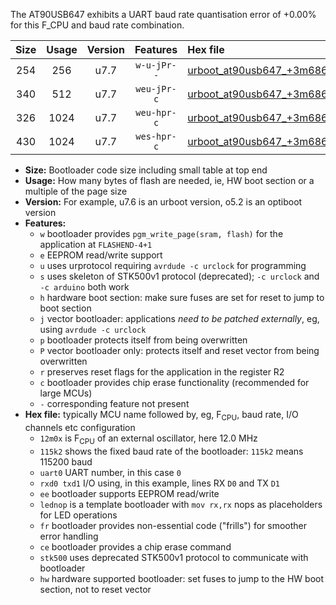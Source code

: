 The AT90USB647 exhibits a UART baud rate quantisation error of +0.00% for this F_CPU and baud rate combination.

|Size|Usage|Version|Features|Hex file|
|:-:|:-:|:-:|:-:|:--|
|254|256|u7.7|`w-u-jPr--`|[urboot_at90usb647_+3m6864x_+115k2_uart0_rxd2_txd3_lednop_fr.hex](https://raw.githubusercontent.com/stefanrueger/urboot.hex/main/mcus/at90usb647/external_oscillator/fcpu_+3m6864x/br_+115k2/urboot_at90usb647_+3m6864x_+115k2_uart0_rxd2_txd3_lednop_fr.hex)|
|340|512|u7.7|`weu-jPr-c`|[urboot_at90usb647_+3m6864x_+115k2_uart0_rxd2_txd3_ee_lednop_fr_ce.hex](https://raw.githubusercontent.com/stefanrueger/urboot.hex/main/mcus/at90usb647/external_oscillator/fcpu_+3m6864x/br_+115k2/urboot_at90usb647_+3m6864x_+115k2_uart0_rxd2_txd3_ee_lednop_fr_ce.hex)|
|326|1024|u7.7|`weu-hpr-c`|[urboot_at90usb647_+3m6864x_+115k2_uart0_rxd2_txd3_ee_lednop_fr_ce_hw.hex](https://raw.githubusercontent.com/stefanrueger/urboot.hex/main/mcus/at90usb647/external_oscillator/fcpu_+3m6864x/br_+115k2/urboot_at90usb647_+3m6864x_+115k2_uart0_rxd2_txd3_ee_lednop_fr_ce_hw.hex)|
|430|1024|u7.7|`wes-hpr-c`|[urboot_at90usb647_+3m6864x_+115k2_uart0_rxd2_txd3_ee_lednop_fr_ce_stk500_hw.hex](https://raw.githubusercontent.com/stefanrueger/urboot.hex/main/mcus/at90usb647/external_oscillator/fcpu_+3m6864x/br_+115k2/urboot_at90usb647_+3m6864x_+115k2_uart0_rxd2_txd3_ee_lednop_fr_ce_stk500_hw.hex)|

- **Size:** Bootloader code size including small table at top end
- **Usage:** How many bytes of flash are needed, ie, HW boot section or a multiple of the page size
- **Version:** For example, u7.6 is an urboot version, o5.2 is an optiboot version
- **Features:**
  + `w` bootloader provides `pgm_write_page(sram, flash)` for the application at `FLASHEND-4+1`
  + `e` EEPROM read/write support
  + `u` uses urprotocol requiring `avrdude -c urclock` for programming
  + `s` uses skeleton of STK500v1 protocol (deprecated); `-c urclock` and `-c arduino` both work
  + `h` hardware boot section: make sure fuses are set for reset to jump to boot section
  + `j` vector bootloader: applications *need to be patched externally*, eg, using `avrdude -c urclock`
  + `p` bootloader protects itself from being overwritten
  + `P` vector bootloader only: protects itself and reset vector from being overwritten
  + `r` preserves reset flags for the application in the register R2
  + `c` bootloader provides chip erase functionality (recommended for large MCUs)
  + `-` corresponding feature not present
- **Hex file:** typically MCU name followed by, eg, F<sub>CPU</sub>, baud rate, I/O channels etc configuration
  + `12m0x` is F<sub>CPU</sub> of an external oscillator, here 12.0 MHz
  + `115k2` shows the fixed baud rate of the bootloader: `115k2` means 115200 baud
  + `uart0` UART number, in this case `0`
  + `rxd0 txd1` I/O using, in this example, lines RX `D0` and TX `D1`
  + `ee` bootloader supports EEPROM read/write
  + `lednop` is a template bootloader with `mov rx,rx` nops as placeholders for LED operations
  + `fr` bootloader provides non-essential code ("frills") for smoother error handling
  + `ce` bootloader provides a chip erase command
  + `stk500` uses deprecated STK500v1 protocol to communicate with bootloader
  + `hw` hardware supported bootloader: set fuses to jump to the HW boot section, not to reset vector

